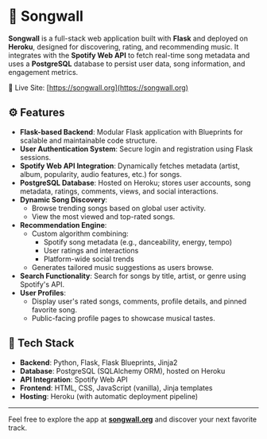 # 🎵 Songwall

**Songwall** is a full-stack web application built with **Flask** and deployed on **Heroku**, designed for discovering, rating, and recommending music. It integrates with the **Spotify Web API** to fetch real-time song metadata and uses a **PostgreSQL** database to persist user data, song information, and engagement metrics.

🔗 Live Site: [https://songwall.org](https://songwall.org)

## ⚙️ Features

- **Flask-based Backend**: Modular Flask application with Blueprints for scalable and maintainable code structure.
- **User Authentication System**: Secure login and registration using Flask sessions.
- **Spotify Web API Integration**: Dynamically fetches metadata (artist, album, popularity, audio features, etc.) for songs.
- **PostgreSQL Database**: Hosted on Heroku; stores user accounts, song metadata, ratings, comments, views, and social interactions.
- **Dynamic Song Discovery**:
  - Browse trending songs based on global user activity.
  - View the most viewed and top-rated songs.
- **Recommendation Engine**:
  - Custom algorithm combining:
    - Spotify song metadata (e.g., danceability, energy, tempo)
    - User ratings and interactions
    - Platform-wide social trends
  - Generates tailored music suggestions as users browse.
- **Search Functionality**: Search for songs by title, artist, or genre using Spotify's API.
- **User Profiles**:
  - Display user's rated songs, comments, profile details, and pinned favorite song.
  - Public-facing profile pages to showcase musical tastes.

## 🧰 Tech Stack

- **Backend**: Python, Flask, Flask Blueprints, Jinja2
- **Database**: PostgreSQL (SQLAlchemy ORM), hosted on Heroku
- **API Integration**: Spotify Web API
- **Frontend**: HTML, CSS, JavaScript (vanilla), Jinja templates
- **Hosting**: Heroku (with automatic deployment pipeline)

---

Feel free to explore the app at [**songwall.org**](https://songwall.org) and discover your next favorite track.
